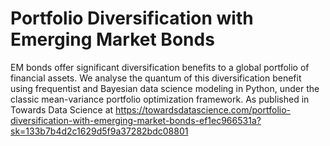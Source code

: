 # Portfolio Diversification with Emerging Market Bonds
EM bonds offer significant diversification benefits to a global portfolio of financial assets. We analyse the quantum of this diversification benefit using frequentist and Bayesian data science modeling in Python, under the classic mean-variance portfolio optimization framework. 
As published in Towards Data Science at https://towardsdatascience.com/portfolio-diversification-with-emerging-market-bonds-ef1ec966531a?sk=133b7b4d2c1629d5f9a37282bdc08801
